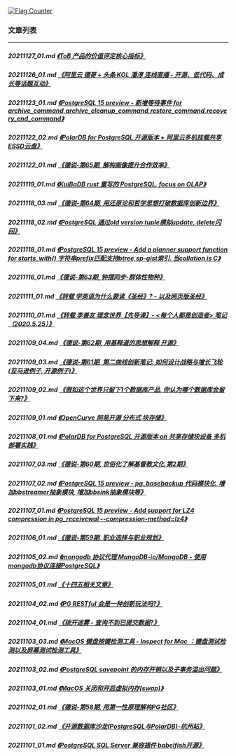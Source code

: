 <a rel="nofollow" href="http://info.flagcounter.com/h9V1"  ><img src="http://s03.flagcounter.com/count/h9V1/bg_FFFFFF/txt_000000/border_CCCCCC/columns_2/maxflags_12/viewers_0/labels_0/pageviews_0/flags_0/"  alt="Flag Counter"  border="0"  ></a>  
  
### 文章列表  
----  
##### 20211127_01.md   [《ToB 产品的价值评定核心指标》](20211127_01.md)  
##### 20211126_01.md   [《阿里云 德哥 + 头条 KOL 潘淳 连线直播 - 开源、低代码、成长等话题互动》](20211126_01.md)  
##### 20211123_01.md   [《PostgreSQL 15 preview - 新增等待事件 for archive_command,archive_cleanup_command,restore_command,recovery_end_command》](20211123_01.md)  
##### 20211122_02.md   [《PolarDB for PostgreSQL 开源版本 + 阿里云多机挂载共享ESSD云盘》](20211122_02.md)  
##### 20211122_01.md   [《德说-第65期, 解构画像提升合作效率》](20211122_01.md)  
##### 20211119_01.md   [《KuiBaDB rust 重写的 PostgreSQL, focus on OLAP》](20211119_01.md)  
##### 20211118_03.md   [《德说-第64期, 用还原论和哲学思想打破数据库创新边界》](20211118_03.md)  
##### 20211118_02.md   [《PostgreSQL 通过old version tuple模拟update, delete闪回》](20211118_02.md)  
##### 20211118_01.md   [《PostgreSQL 15 preview - Add a planner support function for starts_with() 字符串prefix匹配支持btree,sp-gist索引. 当collation is C》](20211118_01.md)  
##### 20211116_01.md   [《德说-第63期, 钟摆同步-群体性物种》](20211116_01.md)  
##### 20211111_01.md   [《转载 学英语为什么要读《圣经》? - 以及网页版圣经》](20211111_01.md)  
##### 20211110_01.md   [《转载 李善友 理念世界【先导课】- <每个人都是创造者> 笔记（2020.5.25）》](20211110_01.md)  
##### 20211109_04.md   [《德说-第62期, 用基释道的思想解释 开源》](20211109_04.md)  
##### 20211109_03.md   [《德说-第61期, 第二曲线创新笔记: 如何设计战略与增长飞轮(亚马逊例子, 开源例子)》](20211109_03.md)  
##### 20211109_02.md   [《假如这个世界只留下1个数据库产品, 你认为哪个数据库会留下来?》](20211109_02.md)  
##### 20211109_01.md   [《OpenCurve 网易开源 分布式 块存储》](20211109_01.md)  
##### 20211108_01.md   [《PolarDB for PostgreSQL 开源版本 on 共享存储块设备 多机部署实践》](20211108_01.md)  
##### 20211107_03.md   [《德说-第60期, 世俗化了解基督教文化,第2期》](20211107_03.md)  
##### 20211107_02.md   [《PostgreSQL 15 preview - pg_basebackup 代码模块化, 增加bbstreamer抽象模块, 增加bbsink抽象模块等》](20211107_02.md)  
##### 20211107_01.md   [《PostgreSQL 15 preview - Add support for LZ4 compression in pg_receivewal --compression-method=lz4》](20211107_01.md)  
##### 20211106_01.md   [《德说-第59期, 职业选择与职业规划》](20211106_01.md)  
##### 20211105_02.md   [《mongodb 协议代理 MangoDB-io/MangoDB - 使用mongodb协议连接PostgreSQL》](20211105_02.md)  
##### 20211105_01.md   [《十四五相关文章》](20211105_01.md)  
##### 20211104_02.md   [《PG RESTful 会是一种创新玩法吗?》](20211104_02.md)  
##### 20211104_01.md   [《拨开迷雾 - 查询不到已提交数据?》](20211104_01.md)  
##### 20211103_03.md   [《MacOS 键盘按键检测工具 - Inspect for Mac ：键盘测试检测以及屏幕测试检测工具》](20211103_03.md)  
##### 20211103_02.md   [《PostgreSQL savepoint 的内存开销以及子事务溢出问题》](20211103_02.md)  
##### 20211103_01.md   [《MacOS 关闭和开启虚拟内存(swap)》](20211103_01.md)  
##### 20211102_01.md   [《德说-第58期, 用第一性原理解构PG社区》](20211102_01.md)  
##### 20211101_02.md   [《开源数据库沙龙(PostgreSQL与PolarDB)-杭州站》](20211101_02.md)  
##### 20211101_01.md   [《PostgreSQL SQL Server 兼容插件 babelfish开源》](20211101_01.md)  
